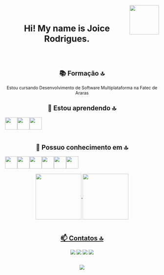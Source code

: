 
<img  align="right" width="96px" style="margin-top:-20px" src="https://i.ibb.co/F3c8qbV/metade.png">

<div align=center>

# Hi! My name is Joice Rodrigues.
<br><br> 


## 📚 Formação 🔝
Estou cursando Desenvolvimento de Software Multiplataforma na Fatec de Araras
<br>

## 🌱 Estou aprendendo 🔝
<div style="display: flex">
<img src="https://cdn.jsdelivr.net/gh/devicons/devicon/icons/java/java-original.svg" width="40" height="40"/>
<img src="https://cdn.jsdelivr.net/gh/devicons/devicon/icons/postgresql/postgresql-original-wordmark.svg" width="40" height="40" />
<img src="https://cdn.jsdelivr.net/gh/devicons/devicon/icons/javascript/javascript-original.svg" width="40" height="40" />        
</div>        
<br>

## 🌳 Possuo conhecimento em 🔝
<div style="display: flex">
 <img src="https://cdn.jsdelivr.net/gh/devicons/devicon/icons/linux/linux-original.svg" width="40" height="40"/>
 <img src="https://cdn.jsdelivr.net/gh/devicons/devicon/icons/php/php-plain.svg" widht="40" height="40" />
 <img src="https://cdn.jsdelivr.net/gh/devicons/devicon/icons/html5/html5-original-wordmark.svg" widht="40" height="40" />
<img src="https://cdn.jsdelivr.net/gh/devicons/devicon/icons/css3/css3-original-wordmark.svg" widht="40" height="40"  />
<img src="https://cdn.jsdelivr.net/gh/devicons/devicon/icons/bootstrap/bootstrap-original-wordmark.svg" widht="40" height="40"  />
<img src="https://cdn.jsdelivr.net/gh/devicons/devicon/icons/mysql/mysql-original-wordmark.svg" widht="40" height="40"  />
</div>             
  <br>
 
 <div> 
   <a href="https://github.com/joicerodrigues"> 
   <img height="150em"   align="center" src="https://github-readme-stats.vercel.app/api?username=joicerodrigues&show_icons=true&theme=tokyonight&include_all_commits=true&count_private=true"/>
   <img height="150em"  align="center" src="https://github-readme-stats.vercel.app/api/top-langs/?username=joicerodrigues&layout=compact&langs_count=7&theme=tokyonight" /> 
 </div> 
 <br> 

## 📫 Contatos 🔝

<div>
<a href="https://instagram.com/joixfr" target="_blank"><img src="https://img.shields.io/badge/-Instagram-%23E4405F?style=for-the-badge&logo=instagram&logoColor=white" target="_blank"></a>
<a href = "mailto:joicerodrigues020@gmail.com"><img src="https://img.shields.io/badge/Gmail-D14836?style=for-the-badge&logo=gmail&logoColor=white" target="_blank"></a>
<a href="https://www.linkedin.com/in/joicerodrigues000" target="_blank"><img src="https://img.shields.io/badge/-LinkedIn-%230077B5?style=for-the-badge&logo=linkedin&logoColor=white" target="_blank"></a>   
<a href="https://twitter.com/brownflxs" target="_blank"><img src="https://img.shields.io/badge/-Twitter-%230077B5?style=for-the-badge&logo=twitter&logoColor=white" target="_blank"></a>   
</div>
<br>

![](https://github.com/joicerodrigues/joicerodrigues/blob/output/github-contribution-grid-snake.svg)

</div>
